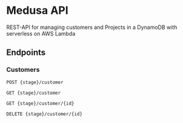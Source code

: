 # Medusa API
REST-API for managing customers and Projects in a DynamoDB with serverless on AWS Lambda

## Endpoints

### Customers

`POST {stage}/customer`

`GET {stage}/customer`

`GET {stage}/customer/{id}`

`DELETE {stage}/customer/{id}`

